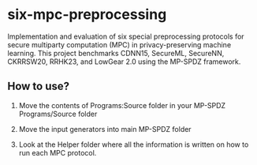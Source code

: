 # six-mpc-preprocessing
Implementation and evaluation of six special preprocessing protocols for secure multiparty computation (MPC) in privacy-preserving machine learning. This project benchmarks CDNN15, SecureML, SecureNN, CKRRSW20, RRHK23, and LowGear 2.0 using the MP-SPDZ framework.

## How to use?
1. Move the contents of Programs:Source folder in your MP-SPDZ Programs/Source folder

2. Move the input generators into main MP-SPDZ folder

3. Look at the Helper folder where all the information is written on how to run each MPC protocol. 


